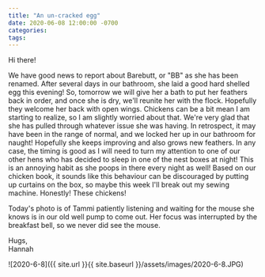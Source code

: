 ```yaml
---
title: "An un-cracked egg"
date: 2020-06-08 12:00:00 -0700
categories:
tags:
---
```


Hi there!

We have good news to report about Barebutt, or "BB" as she has been renamed. After several days in our bathroom, she laid a good hard shelled egg this evening! So, tomorrow we will give her a bath to put her feathers back in order, and once she is dry, we'll reunite her with the flock. Hopefully they welcome her back with open wings. Chickens can be a bit mean I am starting to realize, so I am slightly worried about that. We're very glad that she has pulled through whatever issue she was having. In retrospect, it may have been in the range of normal, and we locked her up in our bathroom for naught! Hopefully she keeps improving and also grows new feathers. In any case, the timing is good as I will need to turn my attention to one of our other hens who has decided to sleep in one of the nest boxes at night! This is an annoying habit as she poops in there every night as well! Based on our chicken book, it sounds like this behaviour can be discouraged by putting up curtains on the box, so maybe this week I'll break out my sewing machine. Honestly! These chickens!

Today's photo is of Tammi patiently listening and waiting for the mouse she knows is in our old well pump to come out. Her focus was interrupted by the breakfast bell, so we never did see the mouse.

Hugs,<br />
Hannah

![2020-6-8]({{ site.url }}{{ site.baseurl }}/assets/images/2020-6-8.JPG)